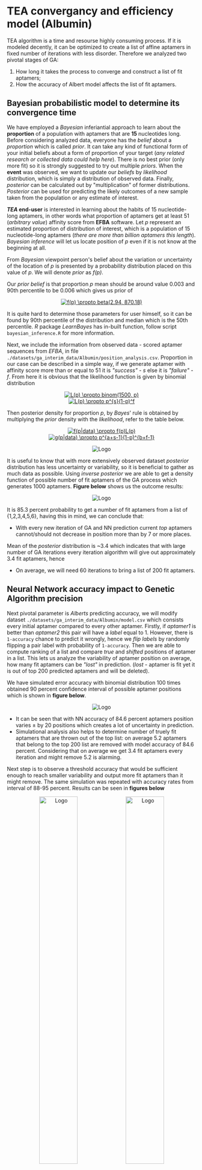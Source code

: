#  TEA convergancy and efficiency model (Albumin)

TEA algorithm is a time and resourse highly consuming process. If it is modeled decently, it can be optimized to create a list of affine aptamers in fixed number of iterations with less disorder. Therefore we analyzed two pivotal stages of GA:
1. How long it takes the process to converge and construct a list of fit aptamers;
2. How the accuracy of Albert model affects the list of fit aptamers.

## Bayesian probabilistic model to determine its convergence time

We have employed a *Bayesian* inferiantial approach to learn about the **proportion** of a population with aptamers that are **15** nucleotides long. Before considering analyzed data, everyone has the *belief* about a
*proportion* which is called *prior*. It can take any kind of functional form of your initial beliefs about a form of proportion of your target (*any related research or collected data could help here*). There is no best prior (only more fit) so it is strongly suggested to try out multiple *priors*. When the **event** was observed, we want to update our *beliefs* by *likelihood* distribution, which is simply a distribution of observed data. Finally, *posterior* can be calculated out by "multiplication" of former distributions. *Posterior* can be used for predicting the likely outcomes of a new sample taken from the population or any estimate of interest.

***TEA* end-user** is interested in learning about the habits of 15 nucleotide-long aptamers, in other words what proportion of aptamers get at least 51 (*arbitrary value*) affinity score from **EFBA** software. Let *p* represent an estimated proportion of distribution of interest, which is a population of 15 nucleotide-long aptamers (*there are more than billion aptamers this length*). *Bayesian inference* will let us locate position of *p* even if it is not know at the beginning at all. 

From *Bayesian* viewpoint person's belief about the variation or uncertainty of the location of *p* is presented by a probability distribution placed on this value of *p*. We will denote *prior* as *f(p)*.

Our *prior belief* is that proportion *p* mean should be around value 0.003 and 90th percentile to be 0.006 which gives us prior of 

<div style="text-align:center">    
  <a href="https://www.codecogs.com/eqnedit.php?latex=f(p)&space;\propto&space;beta(2.94,&space;870.18)" target="_blank"><img src="https://latex.codecogs.com/gif.latex?f(p)&space;\propto&space;beta(2.94,&space;870.18)" title="f(p) \propto beta(2.94, 870.18)" /></a>
  <!-- more links here -->
</div>


 It is quite hard to determine those parameters for user himself, so it can be found by 90th percentile of the distribution and median which is the 50th percentile. *R* package *LearnBayes* has in-built function, follow script `bayesian_inference.R` for more information.

Next, we include the information from observed data - scored aptamer sequences from *EFBA*, in file `./datasets/ga_interim_data/Albumin/position_analysis.csv`. Proportion in our case can be described in a simple way, if we generate aptamer with affinity score more than or equal to 51 it is *"success"* - *s* else it is *"failure"* - *f*. From here it is obvious that the likelihood function is given by binomial distribution

<div style="text-align:center">    
  <a href="https://www.codecogs.com/eqnedit.php?latex=L(p)&space;\propto&space;binom(1500,&space;p)" target="_blank"><img src="https://latex.codecogs.com/gif.latex?L(p)&space;\propto&space;binom(1500,&space;p)" title="L(p) \propto binom(1500, p)" /></a>
  <!-- more links here -->
</div>

<div style="text-align:center">    
  <a href="https://www.codecogs.com/eqnedit.php?latex=L(p)&space;\propto&space;p^{s}(1-p)^f" target="_blank"><img src="https://latex.codecogs.com/gif.latex?L(p)&space;\propto&space;p^{s}(1-p)^f" title="L(p) \propto p^{s}(1-p)^f" /></a>
  <!-- more links here -->
</div>




Then posterior density for proportion *p*, by *Bayes*' rule is obtained by multiplying the *prior* density with the *likelihood*, refer to the table below.


<div style="text-align:center">    
  <a href="https://www.codecogs.com/eqnedit.php?latex=f(p|data)&space;\propto&space;f(p)L(p)" target="_blank"><img src="https://latex.codecogs.com/gif.latex?f(p|data)&space;\propto&space;f(p)L(p)" title="f(p|data) \propto f(p)L(p)" /></a>
</div>

<div style="text-align:center">    
  <a href="https://www.codecogs.com/eqnedit.php?latex=f(p|data)&space;\propto&space;p^{a&plus;s-1}(1-p)^{b&plus;f-1}" target="_blank"><img src="https://latex.codecogs.com/gif.latex?f(p|data)&space;\propto&space;p^{a&plus;s-1}(1-p)^{b&plus;f-1}" title="g(p|data) \propto p^{a+s-1}(1-p)^{b+f-1}" /></a>
</div>

<p align="center">
  <img src="./../images/posterior_Albumin.png" alt="Logo" width="" height="">
</p>

It is useful to know that with more extensively observed dataset *posterior* distribution has less uncertainty or variability, so it is beneficial to gather as much data as possible. Using *inverse posterior* we are able to get a density function of possible number of fit aptamers of the GA process which generates 1000 aptamers. **Figure below** shows us the outcome results:

<p align="center">
  <img src="./../images/aptamers_Albumin.png" alt="Logo" width="" height="">
</p>

It is 85.3 percent probability to get a number of fit aptamers from a list of {1,2,3,4,5,6}, having this in mind, we can conclude that:

  - With every new iteration of GA and NN prediction current *top* aptamers cannot/should not decrease in position more than by 7 or more places.

Mean of the *posterior* distribution is ~3.4 which indicates that with large number of GA iterations every iteration algorithm will give out approximately 3.4 fit aptamers, hence
  - On average, we will need 60 iterations to bring a list of 200 fit aptamers.


##  Neural Network accuracy impact to Genetic Algorithm precision

Next pivotal parameter is *Alberts* predicting accuracy, we will modify dataset `./datasets/ga_interim_data/Albumin/model.csv` which consists every initial aptamer compared to every other aptamer. Firstly, if *aptamer1* is better than *aptamer2* this pair will have a *label* equal to 1. However, there is `1-accuracy` chance to predict it wrongly, hence we *flip* *labels* by randomly flipping a pair label with probability of `1-accuracy`. Then we are able to compute ranking of a list and compare *true* and *shifted* positions of aptamer in a list. This lets us analyze the variability of aptamer position on average, how many fit aptamers can be *"lost"* in prediction. (*lost* - aptamer is fit yet it is out of top 200 predicted aptamers and will be deleted).

We have simulated error accuracy with binomial distribution 100 times obtained 90 percent confidence interval of possible aptamer positions which is shown in **figure below**.

<p align="center">
  <img src="./../images/true_error_albumin.png" alt="Logo" width="" height="">
</p>

- It can be seen that with NN accuracy of 84.6 percent aptamers position varies &#177; by 20 positions which creates a lot of uncertainty in prediction. 
- Simulational analysis also helps to determine number of truely fit aptamers that are thrown out of the top list: on average 5.2 aptamers that belong to the top 200 list are removed with model accuracy of 84.6 percent. Considering that on average we get 3.4 fit aptamers every iteration and might remove 5.2 is alarming.

Next step is to observe a threshold accuracy that would be sufficient enough to reach smaller variability and output more fit aptamers than it might remove. The same simulation was repeated with accuracy rates from interval of 88-95 percent. Results can be seen in **figures below**

<p align="center">
  <img src="./../images/true_error_albumin.png" alt="Logo" width="45%" height="50%">
  <img src="./../images/true_error_albumin.png" alt="Logo" width="45%" height="50%">
</p>

##  Conclusion
To have a *stable* aptamer generating process we have to accomplish model accuracy of at least 94 %. However, even model satisfying accuracy condition should be analyzed for a long term steadiness, which includes multiple iteration stability and what is the maximum efficiency of this kind of model to generate at least the majority of fit aptamers in the *top* list.




